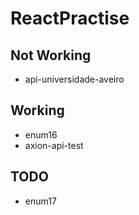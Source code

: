 # ReactPractise

## Not Working

- api-universidade-aveiro

## Working
- enum16
- axion-api-test

## TODO
- enum17
